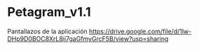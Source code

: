 # Petagram_v1.1
Pantallazos de la aplicación
https://drive.google.com/file/d/1lw-DHp9D0BOC8XrL8ij7gaGfmyGrcF5B/view?usp=sharing

